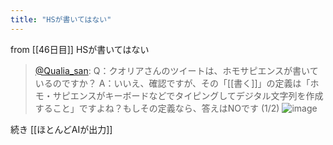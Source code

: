 ```yaml
---
title: "HSが書いてはない"
---
```


from [[46日目]]
HSが書いてはない
> [@Qualia_san](https://twitter.com/Qualia_san/status/1601990183011876864?s=20&t=RYq8BCrSAl180OntmUi0gw): Q：クオリアさんのツイートは、ホモサピエンスが書いているのですか？
> A：いいえ、確認ですが、その「[[書く]]」の定義は「ホモ・サピエンスがキーボードなどでタイピングしてデジタル文字列を作成すること」ですよね？もしその定義なら、答えはNOです (1/2)
> ![image](https://pbs.twimg.com/media/FjtpFavUAAAA7ga.png)

続き [[ほとんどAIが出力]]

